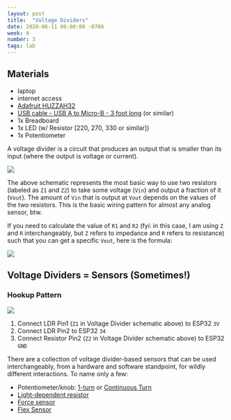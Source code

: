 ```yaml
---
layout: post
title:  "Voltage Dividers"
date: 2020-06-11 06:00:00 -0700
week: 4
number: 3
tags: lab
---
```


## Materials

* laptop
* internet access
* [Adafruit HUZZAH32](https://www.adafruit.com/product/3591)
* [USB cable - USB A to Micro-B - 3 foot long](https://www.adafruit.com/product/592) (or similar)
* 1x Breadboard
* 1x LED (w/ Resistor [220, 270, 330 or similar])
* 1x Potentiometer

A voltage divider is a circuit that produces an output that is smaller than its input (where the output is voltage or current).

![]({{site.url}}/assets/voltage_divider.png)

The above schematic represents the most basic way to use two resistors (labeled as `Z1` and `Z2`) to take some voltage (`Vin`) and output a fraction of it (`Vout`). The amount of `Vin` that is output at `Vout` depends on the values of the two resistors. This is the basic wiring pattern for almost any analog sensor, btw.

If you need to calculate the value of `R1` and `R2` (fyi: in this case, I am using `Z` and `R` interchangeably, but `Z` refers to impedance and `R` refers to resistance) such that you can get a specific `Vout`, here is the formula:

![]({{site.url}}/assets/voltage_divider_formula2.jpg)

## Voltage Dividers = Sensors (Sometimes!)

### Hookup Pattern

![]({{site.url}}/assets/fritzing/ldr_voltage_divider.png)

1. Connect LDR Pin1 (`Z1` in Voltage Divider schematic above) to ESP32 `3V`
2. Connect LDR Pin2 to ESP32 `34`
3. Connect Resistor Pin2 (`Z2` in Voltage Divider schematic above) to ESP32 `GND`

There are a collection of voltage divider-based sensors that can be used interchangeably, from a hardware and software standpoint, for wildly different interactions. To name only a few:

* Potentiometer/knob: [1-turn](https://www.digikey.com/product-detail/en/3852C-282-103AL/3852C-282-103AL-ND/1088605) or [Continuous Turn](https://www.digikey.com/product-detail/en/6639S-1-103/6639S-1-103-ND/274005)
* [Light-dependent resistor](https://www.sparkfun.com/products/9088)
* [Force sensor](https://www.sparkfun.com/products/9375)
* [Flex Sensor](https://www.sparkfun.com/products/10264)
